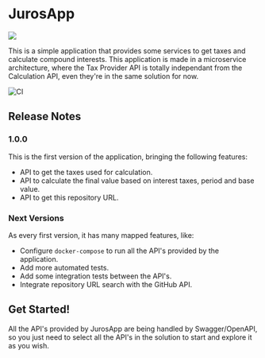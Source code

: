 # JurosApp

<img src="https://github.com/lucas-rombaldi/marvel-catalog/blob/master/docs/images/percentual.jpg?raw=true"/>

This is a simple application that provides some services to get taxes and calculate compound interests. 
This application is made in a microservice architecture, where the Tax Provider API is totally independant from the Calculation API, even they're in the same solution for now.

![CI](https://github.com/lucas-rombaldi/juros-app/workflows/ci/badge.svg)

## Release Notes

### 1.0.0
This is the first version of the application, bringing the following features:
- API to get the taxes used for calculation.
- API to calculate the final value based on interest taxes, period and base value.
- API to get this repository URL.

### Next Versions
As every first version, it has many mapped features, like:
- Configure `docker-compose` to run all the API's provided by the application.
- Add more automated tests.
- Add some integration tests between the API's.
- Integrate repository URL search with the GitHub API.

## Get Started!
All the API's provided by JurosApp are being handled by Swagger/OpenAPI, so you just need to select all the API's in the solution to start and explore it as you wish.